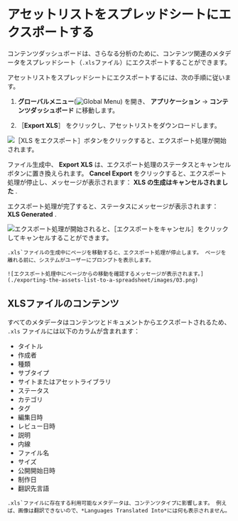 # アセットリストをスプレッドシートにエクスポートする

コンテンツダッシュボードは、さらなる分析のために、コンテンツ関連のメタデータをスプレッドシート（`.xls`ファイル）にエクスポートすることができます。

アセットリストをスプレッドシートにエクスポートするには、次の手順に従います。

1. **グローバルメニュー**(![Global Menu](../../images/icon-applications-menu.png)) を開き、 **アプリケーション** &rarr; **コンテンツダッシュボード** に移動します。

1. ［**Export XLS**］ をクリックし、アセットリストをダウンロードします。

![［XLS をエクスポート］ボタンをクリックすると、エクスポート処理が開始されます。](./exporting-the-assets-list-to-a-spreadsheet/images/01.png)

ファイル生成中、 **Export XLS** は、エクスポート処理のステータスとキャンセルボタンに置き換えられます。 **Cancel Export** をクリックすると、エクスポート処理が停止し、メッセージが表示されます： **XLS の生成はキャンセルされました** .

エクスポート処理が完了すると、ステータスにメッセージが表示されます： **XLS Generated** .

![エクスポート処理が開始されると、［エクスポートをキャンセル］をクリックしてキャンセルすることができます。](./exporting-the-assets-list-to-a-spreadsheet/images/02.png)

```{note}
.xls`ファイルの生成中にページを移動すると、エクスポート処理が停止します。 ページを離れる前に、システムがユーザーにプロンプトを表示します。

![エクスポート処理中にページからの移動を確認するメッセージが表示されます。](./exporting-the-assets-list-to-a-spreadsheet/images/03.png)
```

## XLSファイルのコンテンツ

すべてのメタデータはコンテンツとドキュメントからエクスポートされるため、 `.xls` ファイルには以下のカラムが含まれます：

* タイトル
* 作成者
* 種類
* サブタイプ
* サイトまたはアセットライブラリ
* ステータス
* カテゴリ
* タグ
* 編集日時
* レビュー日時
* 説明
* 内線
* ファイル名
* サイズ
* 公開開始日時
* 制作日
* 翻訳先言語

```{note}
.xls`ファイルに存在する利用可能なメタデータは、コンテンツタイプに影響します。 例えば、画像は翻訳できないので、*Languages Translated Into*には何も表示されません。
```
